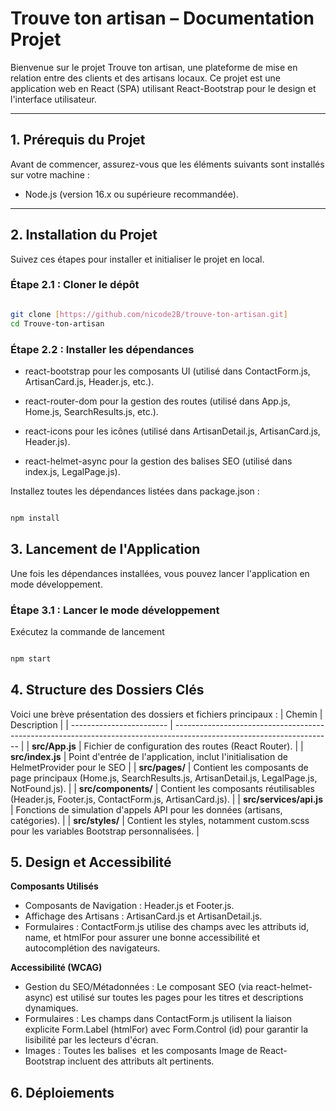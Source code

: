 # Trouve ton artisan – Documentation Projet

Bienvenue sur le projet Trouve ton artisan, une plateforme de mise en relation entre des clients et des artisans locaux.
Ce projet est une application web en React (SPA) utilisant React-Bootstrap pour le design et l'interface utilisateur.

---

## 1. Prérequis du Projet

Avant de commencer, assurez-vous que les éléments suivants sont installés sur votre machine :
* Node.js (version 16.x ou supérieure recommandée).

---

## 2. Installation du Projet

Suivez ces étapes pour installer et initialiser le projet en local.

### Étape 2.1 : Cloner le dépôt

```bash

git clone [https://github.com/nicode2B/trouve-ton-artisan.git]
cd Trouve-ton-artisan
```
### Étape 2.2 : Installer les dépendances

* react-bootstrap pour les composants UI (utilisé dans ContactForm.js, ArtisanCard.js, Header.js, etc.).

* react-router-dom pour la gestion des routes (utilisé dans App.js, Home.js, SearchResults.js, etc.).

* react-icons pour les icônes (utilisé dans ArtisanDetail.js, ArtisanCard.js, Header.js).

* react-helmet-async pour la gestion des balises SEO (utilisé dans index.js, LegalPage.js).

Installez toutes les dépendances listées dans package.json :

```bash 

npm install
```

## 3. Lancement de l'Application

Une fois les dépendances installées, vous pouvez lancer l'application en mode développement.

### Étape 3.1 : Lancer le mode développement

Exécutez la commande de lancement

```bash

npm start
```

## 4. Structure des Dossiers Clés

Voici une brève présentation des dossiers et fichiers principaux :
| Chemin                   | Description                                                                                                           |
| ------------------------ | --------------------------------------------------------------------------------------------------------------------- |
| **src/App.js**           | Fichier de configuration des routes (React Router).                                                                   |
| **src/index.js**         | Point d'entrée de l'application, inclut l'initialisation de HelmetProvider pour le SEO                                |
| **src/pages/**           | Contient les composants de page principaux (Home.js, SearchResults.js, ArtisanDetail.js, LegalPage.js, NotFound.js).  |
| **src/components/**      | Contient les composants réutilisables (Header.js, Footer.js, ContactForm.js, ArtisanCard.js).                         |
| **src/services/api.js**  | Fonctions de simulation d'appels API pour les données (artisans, catégories).                                         |
| **src/styles/**          | Contient les styles, notamment custom.scss pour les variables Bootstrap personnalisées.                               |

## 5. Design et Accessibilité

**Composants Utilisés**
* Composants de Navigation : Header.js et Footer.js.
* Affichage des Artisans : ArtisanCard.js et ArtisanDetail.js.
* Formulaires : ContactForm.js utilise des champs avec les attributs id, name, et htmlFor pour assurer une bonne accessibilité et autocomplétion des navigateurs.

**Accessibilité (WCAG)**
* Gestion du SEO/Métadonnées : Le composant SEO (via react-helmet-async) est utilisé sur toutes les pages pour les titres et descriptions dynamiques.
* Formulaires : Les champs dans ContactForm.js utilisent la liaison explicite Form.Label (htmlFor) avec Form.Control (id) pour garantir la lisibilité par les lecteurs d'écran.
* Images : Toutes les balises <img> et les composants Image de React-Bootstrap incluent des attributs alt pertinents.

## 6. Déploiements